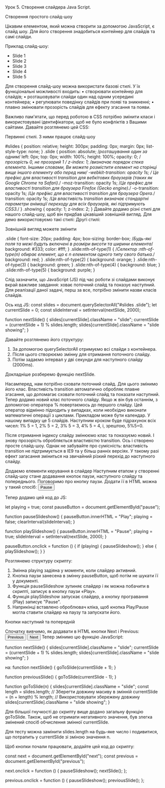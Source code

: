 Урок 5. Створення слайдера Java Script.

Створення простого слайд-шоу

Цікавим елементом, який можна створити за допомогою JavaScript, є
слайд шоу. Для його створення знадобиться контейнер для слайдів та самі слайди.

Приклад слайд-шоу:
<ul id="slides">
<li class="slide showing">Slide 1</li>
<li class="slide">Slide 2</li>
<li class="slide">Slide 3</li>
<li class="slide">Slide 4</li>
<li class="slide">Slide 5</li>
</ul>

Для створення слайд-шоу можна використати базові стилі. У їх
функціональні можливості входить:
• створювати контейнер для слайдів;
• розташовувати слайди один над одним усередині контейнера;
• регулювати поведінку слайдів при появі та зникненні;
• плавно змінювати прозорість слайдів для ефекту згасання та появи.

Важливо пам'ятати, що перед роботою в CSS потрібно змінити класи і використовувані
ідентифікатори, щоб не було конфліктів з Вашими сайтами. Давайте
розглянемо цей CSS:

Первинні стилі. З ними працює слайд-шоу

#slides {
  position: relative;
  height: 300px;
  padding: 0px;
  margin: 0px;
  list-style-type: none;
}
.slide {
  position: absolute; /*розташування один за одним*/
  left: 0px;
  top: 0px;
  width: 100%;
  height: 100%;
  opacity: 0; /*прозорість 0, не прозорий 1 */
  z-index: 1; /*визначає порядок стека елемента. Іншими словами, Ви можете розмістити елемент на сторінці вище іншого елементу або перед ним*/
  -webkit-transition: opacity 1s; /* Це префікс для властивості transition для вебкітових браузерів (таких як Google Chrome та Safari).*/
  -moz-transition: opacity 1s; /*Це префікс для властивості transition для браузера Firefox (Gecko engine).*/
  -o-transition: opacity 1s; /*Це префікс для властивості transition для браузера Opera.*/
  transition: opacity 1s; /*Ця властивість transition визначає стандартні параметри анімації переходу для всіх браузерів, які підтримують CSS3.*/
}
.showing {
  opacity: 1;
  z-index: 2;
}
Давайте додамо різні стилі для нашого слайд-шоу, щоб він придбав цікавіший зовнішній вигляд. Для демо використовуємо такі стилі:
Другі стилі:

Зовнішній вигляд можете змінити

.slide {
  font-size: 20px;
  padding: 4px;
  box-sizing: border-box;    /*Будь-які поля та межі будуть включені в розміри висоти та ширини елемента*/
  background: #333;
  color: #fff;
}
.slide:nth-of-type(1) {    /*Селектор :nth-of-type(n) обирає елемент, що є n елементом одного типу свого батька.*/
        background: red;
        }
        .slide:nth-of-type(2) {
        background: orange;
        }
        .slide:nth-of-type(3) {
        background: green;
        }
        .slide:nth-of-type(4) {
        background: blue;
        }
        .slide:nth-of-type(5) {
        background: purple;
        }


Слід зазначити, що JavaScript (JS) під час роботи зі слайдами виконує вкрай
важливе завдання: ховає поточний слайд та показує наступний. Для реалізації
даної задачі, перш за все, потрібно змінити назви класів слайдів. 

Ось код JS: 
const slides = document.querySelectorAll("#slides .slide");
let currentSlide = 0;
const slideInterval = setInterval(nextSlide, 2000);

function nextSlide() {
  slides[currentSlide].className = "slide";
  currentSlide = (currentSlide + 1) % slides.length;
  slides[currentSlide].className = "slide showing";
}

Давайте розглянемо його структуру:
1. За допомогою querySelectorAll отримуємо всі слайди з контейнера.
2. Після цього створюємо змінну для отримання поточного слайду.
3. Потім задаємо інтервал у дві секунди для наступного слайду (2000ms).


Докладніше розберемо функцію nextSlide.

Насамперед, нам потрібно сховати поточний слайд. Для цього змінимо його клас.
Властивість transition автоматично обробляє плавне згасання, що допомагає
сховати поточний слайд та показати наступний.
Тепер додамо новий клас поточного слайду. Якщо ж він був останнім, з
допомогою оператора % повертаємось до першого слайду. Цей оператор відмінно
підходить у випадках, коли необхідно виконати математичні операції з
циклами. Прикладом може бути календар. У нашому випадку це 5 слайдів.
Наступним кроком буде підрахунок всіх чисел: 1% 5 = 1, 2% 5 = 2, 3% 5 = 3, 4% 5 = 4, і,
зрештою, 5%5=0.

Після отримання індексу слайду змінюємо клас та показуємо новий. І знову
прозорість обробляється властивістю transition.
Ось і створено просте слайд-шоу.
Однак не забувайте про сумісність: властивість transition не підтримується в IE9
та у більш ранніх версіях. У такому разі ефект загасання зміниться на звичайний
різкий перехід до наступного слайду.


Додаємо елементи керування в слайдер
Наступним етапом у створенні слайд-шоу стане додавання кнопок паузи,
наступного слайду та попереднього.
Поговоримо про кнопку паузи. Додати її в HTML можна у такий спосіб:
<button class="controls" id="pause">Pause</button>

Тепер додамо цей код до JS:

let playing = true; 
const pauseButton = document.getElementById("pause");

function pauseSlideshow() {
    pauseButton.innerHTML = "Play";
    playing = false;
    clearInterval(slideInterval);
}

function playSlideshow() {
    pauseButton.innerHTML = "Pause";
    playing = true;
    slideInterval = setInterval(nextSlide, 2000);
}

pauseButton.onclick = function () {
    if (playing) {
        pauseSlideshow();
    } else {
        playSlideshow();
    }
}

Розглянемо структуру скрипту:
1. Змінна playing задіяна у моменти, коли слайдер активний.
2. Кнопка паузи занесена в змінну pauseButton, щоб потім не шукати
її у документі.
3. Функція pauseSlideshow зупиняє слайдер і як можна побачити в
скрипті, записує в кнопку паузи «Play».
4. Функція playSlideshow запускає слайдер, а кнопку програвання (Play)
записує "Pause".
5. Наприкінці вставлено оброблювач кліка, щоб кнопка Play/Pause могла
ставити слайдер на паузу та запускати його.


Кнопки наступний та попередній

Спочатку вивчимо, як додавати в HTML кнопки Next і Previous:
<button class="controls" id="previous">Previous</button>
<button class="controls" id="next">Next</button>
Тепер змінимо цю функцію JavaScript:

function nextSlide() {
  slides[currentSlide].className = "slide";
  currentSlide = (currentSlide + 1) % slides.length;
  slides[currentSlide].className = "slide showing";
}

на:
function nextSlide() {
  goToSlide(currentSlide + 1);
}

function previousSlide() {
  goToSlide(currentSlide - 1);
}

function goToSlide(n) {
  slides[currentSlide].className = "slide";
  const length = slides.length; // Зберегти довжину масиву в змінній
  currentSlide = (n + length) % length; // Використовувати збережену довжину
  slides[currentSlide].className = "slide showing";
}

Для більшої гнучкості до скрипту вище додано загальну функцію goToSlide. Також,
щоб не отримати негативного значення, був злегка змінений спосіб
обчислення змінної currentSlide.

Для тесту можна замінити slides.length на будь-яке число і подивитися, що
потрапить у currentSlide зі зміною значення n.

Щоб кнопки почали працювати, додайте цей код до скрипту: 

const next = document.getElementById("next");
const previous = document.getElementById("previous");

next.onclick = function () {
  pauseSlideshow();
  nextSlide();
};

previous.onclick = function () {
  pauseSlideshow();
  previousSlide();
};